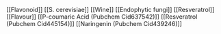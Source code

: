 [[Flavonoid]]
[[S. cerevisiae]]
[[Wine]]
[[Endophytic fungi]]
[[Resveratrol]]
[[Flavour]]
[[P-coumaric Acid (Pubchem Cid637542)]]
[[Resveratrol (Pubchem Cid445154)]]
[[Naringenin (Pubchem Cid439246)]]
